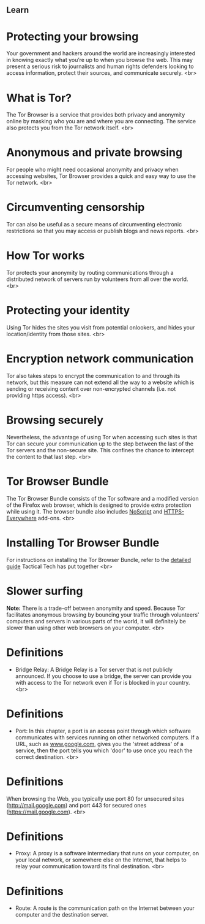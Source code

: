 
## Learn

# Protecting your browsing
Your government and hackers around the world are increasingly interested in knowing exactly what you’re up to when you browse the web. This may present a serious risk to journalists and human rights defenders looking to access information, protect their sources, and communicate securely.
&lt;br&gt;
# What is Tor?
The Tor Browser is a service that provides both privacy and anonymity online by masking who you are and where you are connecting. The service also protects you from the Tor network itself.
&lt;br&gt;
# Anonymous and private browsing
For people who might need occasional anonymity and privacy when accessing websites, Tor Browser provides a quick and easy way to use the Tor network.
&lt;br&gt;
# Circumventing censorship
Tor can also be useful as a secure means of circumventing electronic restrictions so that you may access or publish blogs and news reports.
&lt;br&gt;
# How Tor works
Tor protects your anonymity by routing communications through a distributed network of servers run by volunteers from all over the world.
&lt;br&gt;
# Protecting your identity
Using Tor hides the sites you visit from potential onlookers, and hides your location/identity from those sites.
&lt;br&gt;
# Encryption network communication
Tor also takes steps to encrypt the communication to and through its network, but this measure can not extend all the way to a website which is sending or receiving content over non-encrypted channels (i.e. not providing https access).
&lt;br&gt;
# Browsing securely
Nevertheless, the advantage of using Tor when accessing such sites is that Tor can secure your communication up to the step between the last of the Tor servers and the non-secure site. This confines the chance to intercept the content to that last step.
&lt;br&gt;
# Tor Browser Bundle
The Tor Browser Bundle consists of the Tor software and a modified version of the Firefox web browser, which is designed to provide extra protection while using it. The browser bundle also includes [NoScript](https://securityinabox.org/en/guide/firefox/windows#801t) and [HTTPS-Everywhere](https://securityinabox.org/en/guide/firefox/windows#804) add-ons.
&lt;br&gt;
# Installing Tor Browser Bundle
For instructions on installing the Tor Browser Bundle, refer to the [detailed guide](https://securityinabox.org/en/guide/torbrowser/windows) Tactical Tech has put together
&lt;br&gt;
# Slower surfing
**Note:** There is a trade-off between anonymity and speed. Because Tor facilitates anonymous browsing by bouncing your traffic through volunteers&#39; computers and servers in various parts of the world, it will definitely be slower than using other web browsers on your computer.
&lt;br&gt;
# Definitions
- Bridge Relay: A Bridge Relay is a Tor server that is not publicly announced. If you choose to use a bridge, the server can provide you with access to the Tor network even if Tor is blocked in your country.
&lt;br&gt;
# Definitions
- Port: In this chapter, a port is an access point through which software communicates with services running on other networked computers. If a URL, such as www.google.com, gives you the &#39;street address&#39; of a service, then the port tells you which &#39;door&#39; to use once you reach the correct destination.
&lt;br&gt;
# Definitions
When browsing the Web, you typically use port 80 for unsecured sites (http://mail.google.com) and port 443 for secured ones (https://mail.google.com).
&lt;br&gt;
# Definitions
- Proxy: A proxy is a software intermediary that runs on your computer, on your local network, or somewhere else on the Internet, that helps to relay your communication toward its final destination.
&lt;br&gt;
# Definitions
- Route: A route is the communication path on the Internet between your computer and the destination server.
